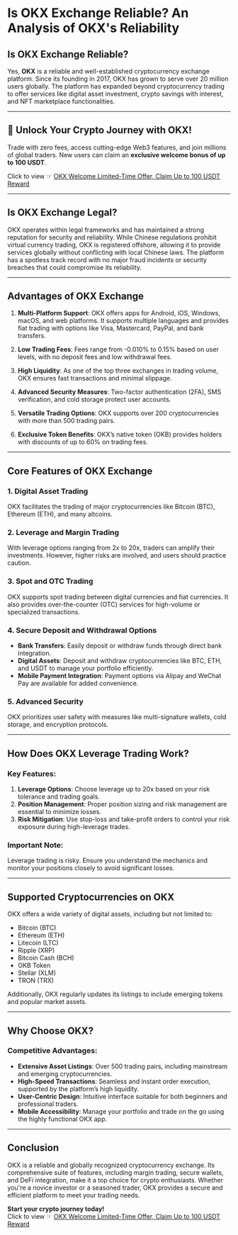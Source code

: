 # Is OKX Exchange Reliable? An Analysis of OKX's Reliability

## Is OKX Exchange Reliable?

Yes, **OKX** is a reliable and well-established cryptocurrency exchange platform. Since its founding in 2017, OKX has grown to serve over 20 million users globally. The platform has expanded beyond cryptocurrency trading to offer services like digital asset investment, crypto savings with interest, and NFT marketplace functionalities.

---

## 🚀 Unlock Your Crypto Journey with OKX!
Trade with zero fees, access cutting-edge Web3 features, and join millions of global traders. New users can claim an **exclusive welcome bonus of up to 100 USDT**.  

Click to view ☞ [OKX Welcome Limited-Time Offer, Claim Up to 100 USDT Reward](https://bit.ly/OKXe)

---

## Is OKX Exchange Legal?

OKX operates within legal frameworks and has maintained a strong reputation for security and reliability. While Chinese regulations prohibit virtual currency trading, OKX is registered offshore, allowing it to provide services globally without conflicting with local Chinese laws. The platform has a spotless track record with no major fraud incidents or security breaches that could compromise its reliability.

---

## Advantages of OKX Exchange

1. **Multi-Platform Support**: OKX offers apps for Android, iOS, Windows, macOS, and web platforms. It supports multiple languages and provides fiat trading with options like Visa, Mastercard, PayPal, and bank transfers.

2. **Low Trading Fees**: Fees range from -0.010% to 0.15% based on user levels, with no deposit fees and low withdrawal fees.

3. **High Liquidity**: As one of the top three exchanges in trading volume, OKX ensures fast transactions and minimal slippage.

4. **Advanced Security Measures**: Two-factor authentication (2FA), SMS verification, and cold storage protect user accounts.

5. **Versatile Trading Options**: OKX supports over 200 cryptocurrencies with more than 500 trading pairs.

6. **Exclusive Token Benefits**: OKX’s native token (OKB) provides holders with discounts of up to 60% on trading fees.

---

## Core Features of OKX Exchange

### 1. **Digital Asset Trading**
OKX facilitates the trading of major cryptocurrencies like Bitcoin (BTC), Ethereum (ETH), and many altcoins.

### 2. **Leverage and Margin Trading**
With leverage options ranging from 2x to 20x, traders can amplify their investments. However, higher risks are involved, and users should practice caution.

### 3. **Spot and OTC Trading**
OKX supports spot trading between digital currencies and fiat currencies. It also provides over-the-counter (OTC) services for high-volume or specialized transactions.

### 4. **Secure Deposit and Withdrawal Options**
- **Bank Transfers**: Easily deposit or withdraw funds through direct bank integration.
- **Digital Assets**: Deposit and withdraw cryptocurrencies like BTC, ETH, and USDT to manage your portfolio efficiently.
- **Mobile Payment Integration**: Payment options via Alipay and WeChat Pay are available for added convenience.

### 5. **Advanced Security**
OKX prioritizes user safety with measures like multi-signature wallets, cold storage, and encryption protocols.

---

## How Does OKX Leverage Trading Work?

### Key Features:
1. **Leverage Options**: Choose leverage up to 20x based on your risk tolerance and trading goals.
2. **Position Management**: Proper position sizing and risk management are essential to minimize losses.
3. **Risk Mitigation**: Use stop-loss and take-profit orders to control your risk exposure during high-leverage trades.

### Important Note:
Leverage trading is risky. Ensure you understand the mechanics and monitor your positions closely to avoid significant losses.

---

## Supported Cryptocurrencies on OKX

OKX offers a wide variety of digital assets, including but not limited to:
- Bitcoin (BTC)
- Ethereum (ETH)
- Litecoin (LTC)
- Ripple (XRP)
- Bitcoin Cash (BCH)
- OKB Token
- Stellar (XLM)
- TRON (TRX)

Additionally, OKX regularly updates its listings to include emerging tokens and popular market assets.

---

## Why Choose OKX?

### Competitive Advantages:
- **Extensive Asset Listings**: Over 500 trading pairs, including mainstream and emerging cryptocurrencies.
- **High-Speed Transactions**: Seamless and instant order execution, supported by the platform’s high liquidity.
- **User-Centric Design**: Intuitive interface suitable for both beginners and professional traders.
- **Mobile Accessibility**: Manage your portfolio and trade on the go using the highly functional OKX app.

---

## Conclusion

OKX is a reliable and globally recognized cryptocurrency exchange. Its comprehensive suite of features, including margin trading, secure wallets, and DeFi integration, make it a top choice for crypto enthusiasts. Whether you're a novice investor or a seasoned trader, OKX provides a secure and efficient platform to meet your trading needs.

**Start your crypto journey today!**  
Click to view ☞ [OKX Welcome Limited-Time Offer, Claim Up to 100 USDT Reward](https://bit.ly/OKXe)
